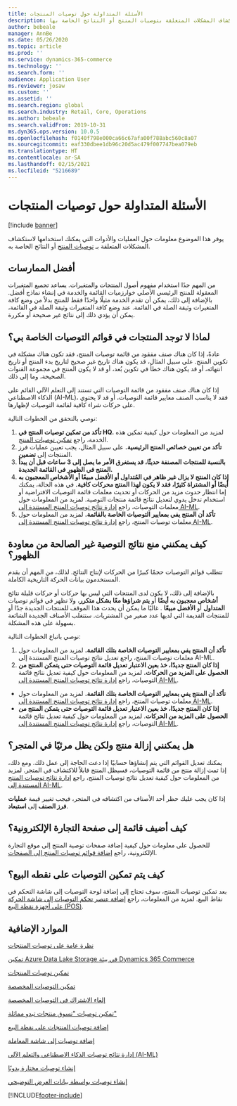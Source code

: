 ```yaml
---
title: الأسئلة المتداولة حول توصيات المنتجات
description: يوفر هذا الموضوع معلومات حول العمليات والأدوات التي يمكنك استخدامها لاستكشاف المشكلات المتعلقة بتوصيات المنتج أو النتائج الخاصة بها.
author: bebeale
manager: AnnBe
ms.date: 05/26/2020
ms.topic: article
ms.prod: ''
ms.service: dynamics-365-commerce
ms.technology: ''
ms.search.form: ''
audience: Application User
ms.reviewer: josaw
ms.custom: ''
ms.assetid: ''
ms.search.region: global
ms.search.industry: Retail, Core, Operations
ms.author: bebeale
ms.search.validFrom: 2019-10-31
ms.dyn365.ops.version: 10.0.5
ms.openlocfilehash: f0140f798e000ca66c67afa00f788abc560c8a07
ms.sourcegitcommit: eaf330dbee1db96c20d5ac479f007747bea079eb
ms.translationtype: HT
ms.contentlocale: ar-SA
ms.lasthandoff: 02/15/2021
ms.locfileid: "5216689"
---
```

# <a name="product-recommendations-faq"></a>الأسئلة المتداولة حول توصيات المنتجات


[!include [banner](includes/banner.md)]

يوفر هذا الموضوع معلومات حول العمليات والأدوات التي يمكنك استخدامها لاستكشاف المشكلات المتعلقة بـ [توصيات المنتج](product-recommendations.md) أو النتائج الخاصة به.

## <a name="best-practices"></a>أفضل الممارسات
من المهم جدًا استخدام مفهوم أصول المنتجات‬ والمتغيرات. يساعد تجميع المتغيرات المعقولة للمنتج الرئيسي الأصلي خوارزميات القائمة والخدمة في إنشاء نماذج أفضل. بالإضافة إلى ذلك، يمكن أن تقدم الخدمة مثيلًا واحدًا فقط للمنتج بدلاً من وضع كافة المتغيرات وثيقة الصلة في القائمة. عند وضع كافة المتغيرات وثيقة الصلة في القائمة، يمكن أن يؤدي ذلك إلى نتائج غير صحيحة أو مكررة.

## <a name="why-are-products-missing-from-my-recommendation-lists"></a>لماذا لا توجد المنتجات في قوائم التوصيات الخاصة بي؟

عادةً، إذا كان هناك صنف مفقود من قائمة توصيات المنتج، فقد تكون هناك مشكلة في تكوين المنتج. على سبيل المثال، قد يكون هناك تاريخ غير صحيح لتاريخ بدء المنتج أو تاريخ انتهائه، أو قد يكون هناك خطأ في تكوين بُعد، أو قد لا يكون المنتج في مجموعة القنوات الصحيحة، وما إلى ذلك.

إذا كان هناك صنف مفقود من قائمة التوصيات التي تستند إلى التعلم الآلي القائم على الذكاء الاصطناعي (AI-ML)، فقد لا يناسب الصنف معايير قائمة التوصيات، أو قد لا يحتوي على حركات شراء كافية لقائمة التوصيات لإظهارها.

نوصي بالتحقق من الخطوات التالية:
1. **تأكد من تمكين توصيات المنتج في HQ.** لمزيد من المعلومات حول كيفية تمكين هذه الخدمة، راجع [تمكين توصيات المنتج‬](enable-product-recommendations.md).
1. **تأكد من تعيين خصائص المنتج الرئيسية.** على سبيل المثال، يجب تعيين عمليات فرز‬ المنتجات إلى **تضمين**.
1. **بالنسبة للمنتجات المصنفة‬ حديثًا، قد يستغرق الأمر ما يصل إلى 3 ساعات قبل أن يبدأ المنتج في الظهور في القائمة الجديدة.**
1. **إذا كان المنتج لا يزال غير ظاهر في المُتداول أو الأفضل مبيعًا أو الأشخاص المعجبون به أيضًا أو المشتراة كثيرًا، فقد لا يكون لهذا المنتج محركات كافية.** في هذه الحالة، يمكنك إما انتظار حدوث مزيد من الحركات أو تحديث معلمات قائمة التوصيات الافتراضية أو استخدام تدخل يدوي لتعديل نتائج قائمة منتجات التوصية. لمزيد من المعلومات حول معلمات التوصيات، راجع [إدارة نتائج توصيات المنتج المستندة إلى AI-ML](modify-product-recommendation-results.md).
1. **تأكد أن المنتج يفي بمعايير التوصيات الخاصة بالقائمة.** لمزيد من المعلومات حول معلمات توصيات المنتج، راجع [إدارة نتائج توصيات المنتج المستندة إلى AI-ML](modify-product-recommendation-results.md).

## <a name="how-can-i-prevent-poor-recommendation-results-from-being-returned"></a>كيف يمكنني منع نتائج التوصية غير الصالحة من معاودة الظهور؟

تتطلب قوائم التوصيات حجمًا كبيرًا من الحركات لإنتاج النتائج. لذلك، من المهم أن يقدم المستخدمون بيانات الحركة التاريخية الكاملة.

بالإضافة إلى ذلك، لا يكون لدى المنتجات التي ليس بها حركات أو حركات قليلة نتائج **أشخاص معجبون به أيضًا** أو **يتم شراؤها معًا بشكل متكرر**، ولا تظهر في قوائم توصيات **المتداول** أو **الأفضل مبيعًا** . غالبًا ما يمكن أن يحدث هذا الموقف للمنتجات الجديدة جدًا أو للمنتجات القديمة التي لديها عدد صغير من المشتريات. ستتغلب الأصناف الجديدة الشائعة بسهولة على هذه المشكلة.

نوصي باتباع الخطوات التالية:
1. **تأكد أن المنتج يفي بمعايير التوصيات الخاصة بتلك القائمة.** لمزيد من المعلومات حول معلمات توصيات المنتج، راجع تعديل نتائج توصيات المنتج المستندة إلى AI-ML.
1. **إذا كان المنتج جديدًا، خذ بعين الاعتبار تعديل قائمة التوصيات حتى يتمكن المنتج من الحصول على المزيد من الحركات.** لمزيد من المعلومات حول كيفية تعديل نتائج قائمة التوصيات، راجع [إدارة نتائج توصيات المنتج المستندة إلى AI-ML](modify-product-recommendation-results.md).


- **تأكد أن المنتج يفي بمعايير التوصيات الخاصة بتلك القائمة.** لمزيد من المعلومات حول معلمات توصيات المنتج، راجع [إدارة نتائج توصيات المنتج المستندة إلى AI-ML](modify-product-recommendation-results.md).
- **إذا كان المنتج جديدًا، خذ بعين الاعتبار تعديل قائمة التوصيات حتى يتمكن المنتج من الحصول على المزيد من الحركات**. لمزيد من المعلومات حول كيفية تعديل نتائج قائمة التوصيات، راجع [إدارة نتائج توصيات المنتج المستندة إلى AI-ML](modify-product-recommendation-results.md).

## <a name="can-i-remove-a-product-but-still-see-it-in-the-store"></a>هل يمكنني إزالة منتج ولكن يظل مرئيًا في المتجر؟

يمكنك تعديل القوائم التي يتم إنشاؤها حسابيًا إذا دعت الحاجة إلى عمل ذلك. ومع ذلك، إذا تمت إزالة منتج من قائمة التوصيات، فسيظل المنتج قابلاً للاكتشاف في المتجر. لمزيد من المعلومات حول كيفية تعديل نتائج توصيات المنتج، راجع [إدارة نتائج توصيات المنتج المستندة إلى AI-ML](modify-product-recommendation-results.md).

إذا كان يجب عليك حظر أحد الأصناف من اكتشافه في المتجر، فيجب تغيير قيمة **عمليات فرز الصنف** إلى **استبعاد**.

## <a name="how-do-i-add-a-list-to-an-e-commerce-page"></a>كيف أضيف قائمة إلى صفحة التجارة الإلكترونية؟

للحصول على معلومات حول كيفية إضافة صفحات توصية المنتج إلى موقع التجارة الإلكترونية، راجع [إضافة قوائم توصيات المنتج إلى الصفحات](add-reco-list-to-page.md).

## <a name="how-do-i-enable-recommendations-on-pos"></a>كيف يتم تمكين التوصيات على نقطه البيع؟

بعد تمكين توصيات المنتج، سوف تحتاج إلى إضافة لوحة التوصيات إلى شاشة التحكم في نقاط البيع. لمزيد من المعلومات، راجع [إضافة عنصر تحكم التوصيات إلى شاشة الحركة على أجهزة نقطة البيع (POS)](add-recommendations-control-pos-screen.md).

## <a name="additional-resources"></a>الموارد الإضافية

[نظرة عامة على توصيات المنتجات](product-recommendations.md)

[تمكين Azure Data Lake Storage في بيئة Dynamics 365 Commerce](enable-adls-environment.md)

[تمكين توصيات المنتجات](enable-product-recommendations.md)

[تمكين التوصيات المخصصة](personalized-recommendations.md)

[إلغاء الاشتراك في التوصيات المخصصة](personalization-gdpr.md)

[تمكين توصيات "تسوق منتجات تبدو مماثلة"](shop-similar-looks.md)

[إضافة توصيات المنتجات على نقطة البيع](product.md)

[إضافة توصيات إلى شاشة المعاملة](add-recommendations-control-pos-screen.md)

[إدارة نتائج توصيات الذكاء الاصطناعي والتعلم الآلي (AI-ML)](modify-product-recommendation-results.md)

[إنشاء توصيات مختارة يدويًا](create-editorial-recommendation-lists.md)

[إنشاء توصيات بواسطة بيانات العرض التوضيحي](product-recommendations-demo-data.md)


[!INCLUDE[footer-include](../includes/footer-banner.md)]